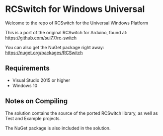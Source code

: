 # RCSwitch for Windows Universal
Welcome to the repo of RCSwitch for the Universal Windows Platform

This is a port of the original RCSwitch for Arduino, found at: https://github.com/sui77/rc-switch

You can also get the NuGet package right away: https://nuget.org/packages/RCSwitch

## Requirements
+ Visual Studio 2015 or higher
+ Windows 10

## Notes on Compiling
The solution contains the source of the ported RCSwitch library, as well as Test and Example projects.

The NuGet package is also included in the solution.